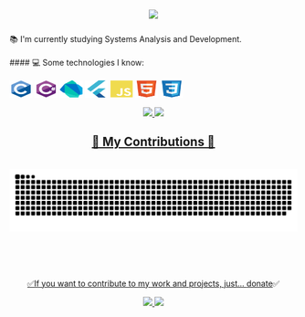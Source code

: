 <h1 align="center">
    <img src="https://readme-typing-svg.herokuapp.com/?font=Righteous&size=35&center=true&vCenter=true&width=500&height=70&duration=4000&lines=Hi+There!+;+My+name's+Beatriz+Oliveira!;+I+hope+you+like+my+profile!;" />
</h1>
📚 I'm currently studying Systems Analysis and Development.
<br>
<br>
#### 💻 Some technologies I know:<br>

<div>
    <br>
   <img align="center" alt="BiaOliveira12-C" height="30" width="40" src="https://raw.githubusercontent.com/devicons/devicon/master/icons/c/c-original.svg">
  <img align="center" alt="BiaOliveira12-C#" height="30" width="40" src="https://raw.githubusercontent.com/devicons/devicon/master/icons/csharp/csharp-original.svg">
  <img align="center" alt="BiaOliveira12-Dart" height="30" width="40" src="https://raw.githubusercontent.com/devicons/devicon/master/icons/dart/dart-original.svg">
  <img align="center" alt="BiaOliveira12-Flutter" height="30" width="40" src="https://raw.githubusercontent.com/devicons/devicon/master/icons/flutter/flutter-original.svg">
  <img align="center" alt="BiaOliveira12-Js" height="30" width="40" src="https://raw.githubusercontent.com/devicons/devicon/master/icons/javascript/javascript-plain.svg">
  <img align="center" alt="BiaOliveira12-HTML" height="30" width="40" src="https://raw.githubusercontent.com/devicons/devicon/master/icons/html5/html5-original.svg">
  <img align="center" alt="BiaOliveira12-CSS" height="30" width="40" src="https://raw.githubusercontent.com/devicons/devicon/master/icons/css3/css3-original.svg">
 </div>


<div align="center"><br>
<a href="https://github.com/BiaOliveira12">
   <img height="180em" src="https://github-readme-stats.vercel.app/api?username=BiaOliveira12&show_icons=true\&theme=transparent#gh-dark-mode-only"/>
   <img height="180em" src="https://github-readme-stats.vercel.app/api/top-langs/?username=BiaOliveira12&layout=compact&theme=transparent"
       
</div>
<div align="center">
  <h2>🐍 My Contributions 🐍</h2>
  <br>
  <img alt="snake eating my contributions" src="https://raw.githubusercontent.com/salesp07/salesp07/output/github-contribution-grid-snake.svg" />
  
  <br/><br/><br/>
</div>

✅If you want to contribute to my work and projects, just... [donate](https://link.mercadopago.com.br/biaoliveira12)✅
<div align="center">
    <a href="mailto:aguiarbeatriz12ba@gmail.com">
    <img src="https://img.shields.io/badge/Gmail-333333?style=for-the-badge&logo=gmail&logoColor=red" />
    <a href="https://www.linkedin.com/in/beatriz-oliveira-aguiar-7620b326b/" target="_blank">
    <img src="https://img.shields.io/badge/LinkedIn-0077B5?style=for-the-badge&logo=linkedin&logoColor=white" target="_blank" /><br>
    </div>



